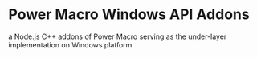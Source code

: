 # Power Macro Windows API Addons
a Node.js C++ addons of Power Macro serving as the under-layer implementation on Windows platform
